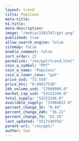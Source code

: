 ```yaml
---
layout: trend
title: Populous
meta-title: 
h1-title: 
meta-description: 
image: "/media/1383747/ppt.png"
published: true
allow_search_engine: false
sitemap: false
enable_comment: false
sort_order: 22
permalink: "/en/ppt/trend.html"
coin_a_symbol: "PPT"
coin_a_name: "Populous"
coin_a_lower_case: "ppt"
price_usd: "72.558"
price_btc: "0.00617536"
24h_volume_usd: "17909900.0"
market_cap_usd: "53252246.0"
total_supply: "53252246.0"
available_supply: "37004027.0"
percent_change_1h: "0.44"
percent_change_24h: "36.22"
percent_change_7d: "63.29"
last_updated: "1517140756"
parent-url: "/en/ppt/"
author: Sam
---
```


